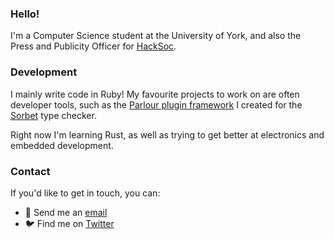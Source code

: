 ### Hello!

I'm a Computer Science student at the University of York, and also the Press and Publicity Officer for [HackSoc](https://hacksoc.org).

### Development

I mainly write code in Ruby! My favourite projects to work on are often developer tools, such as the [Parlour plugin framework](https://github.com/AaronC81/parlour) I created for the [Sorbet](https://sorbet.org) type checker.

Right now I'm learning Rust, as well as trying to get better at electronics and embedded development.

### Contact

If you'd like to get in touch, you can:

  - :email: Send me an [email](mailto:hello@aaronc.cc)
  - :bird: Find me on [Twitter](https://twitter.com/AaronC81)

